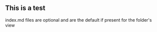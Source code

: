 ## This is a test

index.md files are optional and are the default if present for the folder's view
